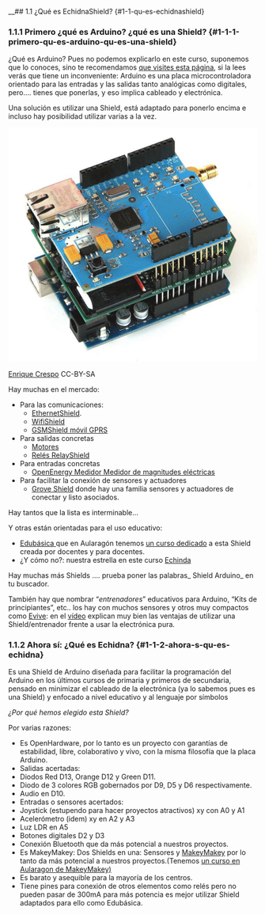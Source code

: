 \_\_\#\# 1.1 ¿Qué es EchidnaShield? {\#1-1-qu-es-echidnashield}

### 1.1.1 Primero ¿qué es Arduino? ¿qué es una Shield? {#1-1-1-primero-qu-es-arduino-qu-es-una-shield}

¿Qué es Arduino? Pues no podemos explicarlo en este curso, suponemos que lo conoces, sino te recomendamos [que visites esta página](https://www.google.com/url?q=http://aularagon.catedu.es/materialesaularagon2013/Arduino-codigo/1_Fundamentos_arduino_y_Edubasica/informacin_bsica_sobre_arduino.html&sa=D&ust=1513946282789000&usg=AFQjCNGOWM7sjaDcyBYG5PsZwEX378yvsQ), si la lees verás que tiene un inconveniente: Arduino es una placa microcontroladora orientado para las entradas y las salidas tanto analógicas como digitales, pero…. tienes que ponerlas, y eso implica cableado y electrónica.

Una solución es utilizar una Shield, está adaptado para ponerlo encima e incluso hay posibilidad utilizar varias a la vez.

![](/assets/image14.png)

[Enrique Crespo](https://www.google.com/url?q=https://aprendiendoarduino.wordpress.com/&sa=D&ust=1513946282790000&usg=AFQjCNEn2pVo2t4pzYe5QHIJgDSzRi7hYQ) CC-BY-SA

Hay muchas en el mercado:

* Para las comunicaciones:
  * [EthernetShield](https://www.google.com/url?q=http://arduino.cc/en/Main/ArduinoEthernetShield&sa=D&ust=1513946282791000&usg=AFQjCNED8XbujvH0W3_mV4nOHMkrN9fPMw).
  * [WifiShield](https://www.google.com/url?q=http://arduino.cc/en/Main/ArduinoWiFiShield&sa=D&ust=1513946282791000&usg=AFQjCNEbVO-c3cy8lyTdVxatS2ZBlw0oIQ)
  * [GSMShield móvil GPRS](https://www.google.com/url?q=http://arduino.cc/en/Main/ArduinoGSMShield&sa=D&ust=1513946282791000&usg=AFQjCNElNdodMK7E3F9XrKloBNv91NDAtA)
* Para salidas concretas
  * [Motores](https://www.google.com/url?q=http://arduino.cc/en/Main/ArduinoMotorShieldR3&sa=D&ust=1513946282792000&usg=AFQjCNFycDm4oPRcP6pIAGo_vQMCn_nz0g)
  * [Relés RelayShield](https://www.google.com/url?q=http://wordpress.redirectingat.com/?id%3D725X1342%26site%3Daprendiendoarduino.wordpress.com%26xs%3D1%26isjs%3D1%26url%3Dhttp%3A%2F%2Fwww.seeedstudio.com%2Fdepot%2Frelay-shield-v20-p-1376.html%3FcPath%3D132_134%26xguid%3Dc96fc6b2e8b6e2cd4d30927fb5b4f760%26xuuid%3D943237e103c06b377b37d9b84237ccac%26xsessid%3Dd6ceb3761df5c0a048e8d27e4cb9982d%26xcreo%3D0%26xed%3D0%26sref%3Dhttps%3A%2F%2Faprendiendoarduino.wordpress.com%2F2015%2F03%2F23%2Fshields-para-arduino%2F%26pref%3Dhttps%3A%2F%2Fduckduckgo.com%2F%26xtz%3D-60&sa=D&ust=1513946282793000&usg=AFQjCNEHlYtEd6ZwKNIv6U68yJ0O4OQ7bA)
* Para entradas concretas
  * [OpenEnergy Medidor Medidor de magnitudes eléctricas](https://www.google.com/url?q=http://openenergymonitor.org/emon/emontxshield/smt&sa=D&ust=1513946282793000&usg=AFQjCNFpC1mQ-cFhu6O9SQSh4RqTr1y6GA)
* Para facilitar la conexión de sensores y actuadores
  * [Grove Shield](https://www.google.com/url?q=http://wordpress.redirectingat.com/?id%3D725X1342%26site%3Daprendiendoarduino.wordpress.com%26xs%3D1%26isjs%3D1%26url%3Dhttp%3A%2F%2Fwww.seeedstudio.com%2Fdepot%2FGrove-Base-Shield-p-754.html%26xguid%3Dc96fc6b2e8b6e2cd4d30927fb5b4f760%26xuuid%3D943237e103c06b377b37d9b84237ccac%26xsessid%3Dd6ceb3761df5c0a048e8d27e4cb9982d%26xcreo%3D0%26xed%3D0%26sref%3Dhttps%3A%2F%2Faprendiendoarduino.wordpress.com%2F2015%2F03%2F23%2Fshields-para-arduino%2F%26pref%3Dhttps%3A%2F%2Fduckduckgo.com%2F%26xtz%3D-60&sa=D&ust=1513946282794000&usg=AFQjCNG-R-W5rKO7B1nhMLypq0BtPiin_A) donde hay una familia sensores y actuadores de conectar y listo asociados.

Hay tantos que la lista es interminable…

Y otras están orientadas para el uso educativo:

* [Edubásica](https://www.google.com/url?q=http://www.practicasconarduino.com/edubasica/&sa=D&ust=1513946282795000&usg=AFQjCNEF47F_X281uom93Kn-ywSbmYHT3A)[ ](https://www.google.com/url?q=http://www.practicasconarduino.com/edubasica/&sa=D&ust=1513946282795000&usg=AFQjCNEF47F_X281uom93Kn-ywSbmYHT3A)que en Aularagón tenemos [un curso dedicado](https://www.google.com/url?q=http://moodle.catedu.es/course/view.php?id%3D111&sa=D&ust=1513946282796000&usg=AFQjCNGsspGI01oVS4PP1SwjztLu5vP2aA) a esta Shield creada por docentes y para docentes.
* ¿Y cómo no?: nuestra estrella en este curso [Echinda](https://www.google.com/url?q=http://echidna.es/&sa=D&ust=1513946282796000&usg=AFQjCNFunTuOFCt9IZOkGTWzogcQ0OD3EQ)

Hay muchas más Shields …. prueba poner las palabras_ Shield Arduino_ en tu buscador.

También hay que nombrar “_entrenadores_” educativos para Arduino, “Kits de principiantes”, etc.. los hay con muchos sensores y otros muy compactos como [Evive](https://www.google.com/url?q=https://www.hackster.io/evive/products/evive&sa=D&ust=1513946282797000&usg=AFQjCNEnLOuE4TLgJ1DtEtGw-X1YRKdBtA): en el [vídeo](https://www.google.com/url?q=https://www.youtube.com/watch?time_continue%3D35%26v%3D3F0_JspobN0&sa=D&ust=1513946282798000&usg=AFQjCNGSPO-_LZPb4pH3iPYWYPi3_JXU1g) explican muy bien las ventajas de utilizar una Shield/entrenador frente a usar la electrónica pura.

### 1.1.2 Ahora sí: ¿Qué es Echidna? {#1-1-2-ahora-s-qu-es-echidna}

Es una Shield de Arduino diseñada para facilitar la programación del Arduino en los últimos cursos de primaria y primeros de secundaria, pensado en minimizar el cableado de la electrónica \(ya lo sabemos pues es una Shield\) y enfocado a nivel educativo y al lenguaje por símbolos

_¿Por qué hemos elegido esta Shield?_

Por varias razones:

* Es OpenHardware, por lo tanto es un proyecto con garantías de estabilidad, libre, colaborativo y vivo, con la misma filosofía que la placa Arduino.
* Salidas acertadas:
* Diodos Red D13, Orange D12 y Green D11.
* Diodo de 3 colores RGB gobernados por D9, D5 y D6 respectivamente.
* Audio en D10.
* Entradas o sensores acertados:
* Joystick \(estupendo para hacer proyectos atractivos\) xy con A0 y A1
* Acelerómetro \(idem\) xy en A2 y A3
* Luz LDR en A5
* Botones digitales D2 y D3
* Conexión Bluetooth que da más potencial a nuestros proyectos.
* Es MakeyMakey: Dos Shields en una: Sensores y [MakeyMakey](https://www.google.com/url?q=https://www.makeymakey.com/&sa=D&ust=1513946282801000&usg=AFQjCNGmwfca8WNbhk924by4KaIzS1HjuQ) por lo tanto da más potencial a nuestros proyectos.\(Tenemos [un curso en Aularagon de MakeyMakey\)](https://www.google.com/url?q=http://moodle.catedu.es/course/view.php?id%3D56&sa=D&ust=1513946282802000&usg=AFQjCNGrr19QzlN8_sn-qEpfskXqkvI28w)
* Es barato y asequible para la mayoría de los centros.
* Tiene pines para conexión de otros elementos como relés pero no pueden pasar de 300mA para más potencia es mejor utilizar Shield adaptados para ello como Edubásica.



